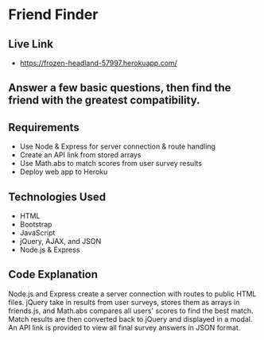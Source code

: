 # Friend Finder

## Live Link
 - https://frozen-headland-57997.herokuapp.com/

## Answer a few basic questions, then find the friend with the greatest compatibility.

## Requirements
- Use Node & Express for server connection & route handling
- Create an API link from stored arrays
- Use Math.abs to match scores from user survey results
- Deploy web app to Heroku

## Technologies Used
- HTML
- Bootstrap
- JavaScript
- jQuery, AJAX, and JSON
- Node.js & Express

## Code Explanation
Node.js and Express create a server connection with routes to public HTML files. jQuery take in results from user surveys, stores them as arrays in friends.js, and Math.abs compares all users' scores to find the best match. Match results are then converted back to jQuery and displayed in a modal. An API link is provided to view all final survey answers in JSON format.
